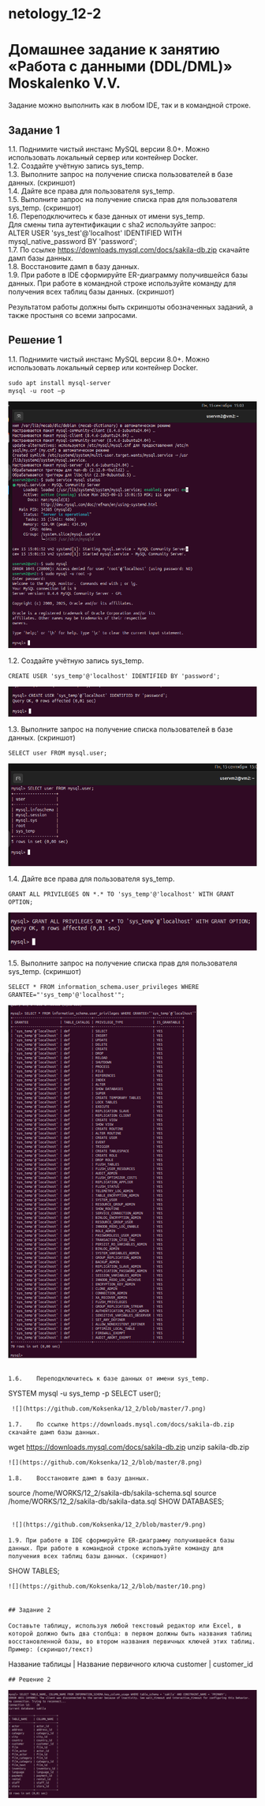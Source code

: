 # netology_12-2
# Домашнее задание к занятию «Работа с данными (DDL/DML)» Moskalenko V.V.

Задание можно выполнить как в любом IDE, так и в командной строке.

## Задание 1

1.1. Поднимите чистый инстанс MySQL версии 8.0+. Можно использовать локальный сервер или контейнер Docker.  
1.2. Создайте учётную запись sys_temp.  
1.3. Выполните запрос на получение списка пользователей в базе данных. (скриншот)  
1.4. Дайте все права для пользователя sys_temp.  
1.5. Выполните запрос на получение списка прав для пользователя sys_temp. (скриншот)  
1.6. Переподключитесь к базе данных от имени sys_temp.  
Для смены типа аутентификации с sha2 используйте запрос:  
ALTER USER 'sys_test'@'localhost' IDENTIFIED WITH mysql_native_password BY 'password';  
1.7. По ссылке https://downloads.mysql.com/docs/sakila-db.zip скачайте дамп базы данных.  
1.8. Восстановите дамп в базу данных.  
1.9. При работе в IDE сформируйте ER-диаграмму получившейся базы данных. При работе в командной строке используйте команду для получения всех таблиц базы данных. (скриншот)

Результатом работы должны быть скриншоты обозначенных заданий, а также простыня со всеми запросами.

## Решение 1

1.1.	Поднимите чистый инстанс MySQL версии 8.0+. Можно использовать локальный сервер или контейнер Docker.
```
sudo apt install mysql-server
mysql -u root –p
```
![](https://github.com/Koksenka/12_2/blob/master/2.png)

1.2.	Создайте учётную запись sys_temp.
```
CREATE USER 'sys_temp'@'localhost' IDENTIFIED BY 'password';
```
![](https://github.com/Koksenka/12_2/blob/master/3.png)

1.3.	Выполните запрос на получение списка пользователей в базе данных. (скриншот)
```
SELECT user FROM mysql.user;
```
![](https://github.com/Koksenka/12_2/blob/master/4.png)

1.4.	Дайте все права для пользователя sys_temp.
```
GRANT ALL PRIVILEGES ON *.* TO 'sys_temp'@'localhost' WITH GRANT OPTION;
```
![](https://github.com/Koksenka/12_2/blob/master/5.png)

1.5.	Выполните запрос на получение списка прав для пользователя sys_temp. (скриншот)
```
SELECT * FROM information_schema.user_privileges WHERE GRANTEE="'sys_temp'@'localhost'";
```
![](https://github.com/Koksenka/12_2/blob/master/6.png)
```

1.6.	Переподключитесь к базе данных от имени sys_temp.
```
SYSTEM mysql -u sys_temp -p
SELECT user();
```
 ![](https://github.com/Koksenka/12_2/blob/master/7.png)
 
1.7.	По ссылке https://downloads.mysql.com/docs/sakila-db.zip скачайте дамп базы данных.
```
wget https://downloads.mysql.com/docs/sakila-db.zip
unzip sakila-db.zip
```
![](https://github.com/Koksenka/12_2/blob/master/8.png)

1.8.	Восстановите дамп в базу данных.
```
source /home/WORKS/12_2/sakila-db/sakila-schema.sql
source /home/WORKS/12_2/sakila-db/sakila-data.sql
SHOW DATABASES;
```

 ![](https://github.com/Koksenka/12_2/blob/master/9.png)
 
1.9. При работе в IDE сформируйте ER-диаграмму получившейся базы данных. При работе в командной строке используйте команду для получения всех таблиц базы данных. (скриншот)
```
SHOW TABLES;
```
![](https://github.com/Koksenka/12_2/blob/master/10.png)

 
## Задание 2

Составьте таблицу, используя любой текстовый редактор или Excel, в которой должно быть два столбца: в первом должны быть названия таблиц восстановленной базы, во втором названия первичных ключей этих таблиц.  
Пример: (скриншот/текст)  
```
Название таблицы | Название первичного ключа
customer         | customer_id
```
## Решение 2

```
![](https://github.com/Koksenka/12_2/blob/master/11.png)
